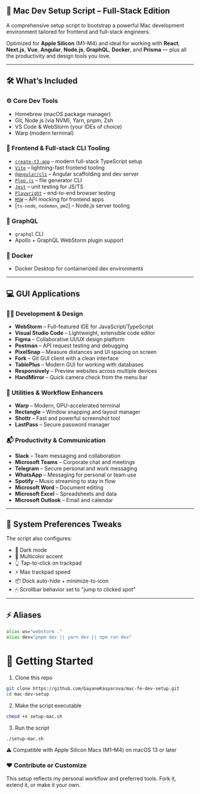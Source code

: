 ## 🍏 Mac Dev Setup Script – Full-Stack Edition

A comprehensive setup script to bootstrap a powerful Mac development environment tailored for frontend and full-stack engineers.

Optimized for **Apple Silicon** (M1–M4) and ideal for working with **React**, **Next.js**, **Vue**, **Angular**, **Node.js**, **GraphQL**, **Docker**, and **Prisma** — plus all the productivity and design tools you love.

---

## 🛠 What’s Included

### ⚙️ Core Dev Tools
- Homebrew (macOS package manager)
- Git, Node.js (via NVM), Yarn, pnpm, Zsh
- VS Code & WebStorm (your IDEs of choice)
- Warp (modern terminal)

### 🧰 Frontend & Full-stack CLI Tooling
- [`create-t3-app`](https://create.t3.gg/) – modern full-stack TypeScript setup
- [`Vite`](https://vitejs.dev/) – lightning-fast frontend tooling
- [`@angular/cli`](https://angular.io/cli) – Angular scaffolding and dev server
- [`Plop.js`](https://plopjs.com/) – file generator CLI
- [`Jest`](https://jestjs.io/) – unit testing for JS/TS
- [`Playwright`](https://playwright.dev/) – end-to-end browser testing
- [`MSW`](https://mswjs.io/) – API mocking for frontend apps
- [`ts-node`, `nodemon`, `pm2`] – Node.js server tooling

### 🧬 GraphQL
- `graphql` CLI
- Apollo + GraphQL WebStorm plugin support

### 🐳 Docker
- Docker Desktop for containerized dev environments

---

## 💻 GUI Applications

### 🧑‍💻 Development & Design
- **WebStorm** – Full-featured IDE for JavaScript/TypeScript
- **Visual Studio Code** – Lightweight, extensible code editor
- **Figma** – Collaborative UI/UX design platform
- **Postman** – API request testing and debugging
- **PixelSnap** – Measure distances and UI spacing on screen
- **Fork** – Git GUI client with a clean interface
- **TablePlus** – Modern GUI for working with databases
- **Responsively** – Preview websites across multiple devices
- **HandMirror** – Quick camera check from the menu bar

### 🧰 Utilities & Workflow Enhancers
- **Warp** – Modern, GPU-accelerated terminal
- **Rectangle** – Window snapping and layout manager
- **Shottr** – Fast and powerful screenshot tool
- **LastPass** – Secure password manager

### 📬 Productivity & Communication
- **Slack** – Team messaging and collaboration
- **Microsoft Teams** – Corporate chat and meetings
- **Telegram** – Secure personal and work messaging
- **WhatsApp** – Messaging for personal or team use
- **Spotify** – Music streaming to stay in flow
- **Microsoft Word** – Document editing
- **Microsoft Excel** – Spreadsheets and data
- **Microsoft Outlook** – Email and calendar

---

## 🔧 System Preferences Tweaks

The script also configures:

- 🌙 Dark mode
- 🎨 Multicolor accent
- 👆 Tap-to-click on trackpad
- ⚡ Max trackpad speed
- 📦 Dock auto-hide + minimize-to-icon
- 🖱 Scrollbar behavior set to "jump to clicked spot"

---

## ⚡ Aliases

```bash
alias ws="webstorm ."
alias dev="pnpm dev || yarn dev || npm run dev"
```

# 🚀 Getting Started

1. Clone this repo
```bash
git clone https://github.com/GayaneKasparova/mac-fe-dev-setup.git
cd mac-dev-setup
```
2. Make the script executable
```bash
chmod +x setup-mac.sh
```

3. Run the script
```bash
./setup-mac.sh
```
⚠️ Compatible with Apple Silicon Macs (M1–M4) on macOS 13 or later

### ❤️ Contribute or Customize
This setup reflects my personal workflow and preferred tools.
Fork it, extend it, or make it your own.
